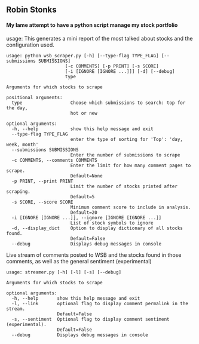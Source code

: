## Robin Stonks
#### My lame attempt to have a python script manage my stock portfolio

usage:
This generates a mini report of the most talked about stocks and the configuration used.

```
usage: python wsb_scraper.py [-h] [--type-flag TYPE_FLAG] [--submissions SUBMISSIONS]
                      [-c COMMENTS] [-p PRINT] [-s SCORE]
                      [-i [IGNORE [IGNORE ...]]] [-d] [--debug]
                      type

Arguments for which stocks to scrape

positional arguments:
  type                  Choose which submissions to search: top for the day,
                        hot or new

optional arguments:
  -h, --help            show this help message and exit
  --type-flag TYPE_FLAG
                        enter the type of sorting for 'Top': 'day, week, month'
  --submissions SUBMISSIONS
                        Enter the number of submissions to scrape
  -c COMMENTS, --comments COMMENTS
                        Enter the limit for how many comment pages to scrape.
                        Default=None
  -p PRINT, --print PRINT
                        Limit the number of stocks printed after scraping.
                        Default=5
  -s SCORE, --score SCORE
                        Minimum comment score to include in analysis.
                        Default=20
  -i [IGNORE [IGNORE ...]], --ignore [IGNORE [IGNORE ...]]
                        List of stock symbols to ignore
  -d, --display_dict    Option to display dictionary of all stocks found.
                        Default=False
  --debug               Displays debug messages in console
```


Live stream of comments posted to WSB and the stocks found in those comments, as well as the general sentiment (experimental)
```
usage: streamer.py [-h] [-l] [-s] [--debug]

Arguments for which stocks to scrape

optional arguments:
  -h, --help       show this help message and exit
  -l, --link       optional flag to display comment permalink in the stream.
                   Default=False
  -s, --sentiment  Optional flag to display comment sentiment (experimental).
                   Default=False
  --debug          Displays debug messages in console
```

